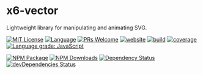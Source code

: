 # x6-vector

Lightweight library for manipulating and animating SVG.

<a href="/LICENSE"><img src="https://img.shields.io/badge/license-MIT_License-green.svg?style=flat-square" alt="MIT License"></a>
<a href="https://www.typescriptlang.org"><img alt="Language" src="https://img.shields.io/badge/language-TypeScript-blue.svg?style=flat-square"></a>
<a href="https://github.com/antvis/x6/pulls"><img alt="PRs Welcome" src="https://img.shields.io/badge/PRs-Welcome-brightgreen.svg?style=flat-square"></a>
<a href="https://x6.antv.vision"><img alt="website" src="https://img.shields.io/static/v1?label=&labelColor=505050&message=website&color=0076D6&style=flat-square&logo=google-chrome&logoColor=0076D6"></a>
<a href="https://github.com/antvis/X6/actions/workflows/ci.yml"><img alt="build" src="https://img.shields.io/github/workflow/status/antvis/x6/%F0%9F%91%B7%E3%80%80CI/master?logo=github&style=flat-square"></a>
<a href="https://app.codecov.io/gh/antvis/x6"><img alt="coverage" src="https://img.shields.io/codecov/c/gh/antvis/x6?flag=x6_vector&logo=codecov&style=flat-square&token=15CO54WYUV"></a>
<a href="https://lgtm.com/projects/g/antvis/x6/context:javascript"><img alt="Language grade: JavaScript" src="https://img.shields.io/lgtm/grade/javascript/g/antvis/x6.svg?logo=lgtm&style=flat-square"></a>

<a href="https://www.npmjs.com/package/@antv/x6-vector"><img alt="NPM Package" src="https://img.shields.io/npm/v/@antv/x6-vector.svg?style=flat-square"></a>
<a href="https://www.npmjs.com/package/@antv/x6-vector"><img alt="NPM Downloads" src="https://img.shields.io/npm/dm/@antv/x6-vector?logo=npm&style=flat-square"></a>
<a href="https://david-dm.org/antvis/x6?path=packages/x6-vector"><img alt="Dependency Status" src="https://david-dm.org/antvis/x6.svg?style=flat-square&path=packages/x6-vector"></a>
<a href="https://david-dm.org/antvis/x6?type=dev&path=packages/x6-vector"><img alt="devDependencies Status" src="https://david-dm.org/antvis/x6/dev-status.svg?style=flat-square&path=packages/x6-vector" ></a>
